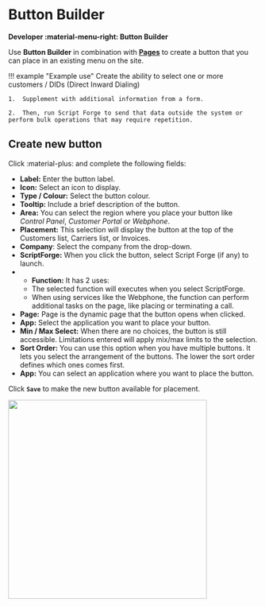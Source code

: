 # Button Builder

**Developer :material-menu-right: Button Builder**

Use **Button Builder** in combination with [**Pages**](https://docs.connexcs.com/developers/pages/introduction/) to create a button that you can place in an existing menu on the site.

!!! example "Example use"
    Create the ability to select one or more customers / DIDs (Direct Inward Dialing)

    1.  Supplement with additional information from a form.
    
    2.  Then, run Script Forge to send that data outside the system or perform bulk operations that may require repetition.

## Create new button

Click :material-plus: and complete the following fields:

+ **Label:** Enter the button label.
+ **Icon:** Select an icon to display.
+ **Type / Colour:** Select the button colour.
+ **Tooltip:** Include a brief description of the button.
+ **Area:** You can select the region where you place your button like *Control Panel*, *Customer Portal* or *Webphone*.
+ **Placement:** This selection will display the button at the top of the Customers list, Carriers list, or Invoices.
+ **Company**: Select the company from the drop-down.
+ **ScriptForge:** When you click the button, select Script Forge (if any) to launch.
+ + **Function:** It has 2 uses:
  + The selected function will executes when you select ScriptForge.
  + When using services like the Webphone, the function can perform additional tasks on the page, like placing or terminating a call.
+ **Page:** Page is the dynamic page that the button opens when clicked.
+ **App:** Select the application you want to place your button.
+ **Min / Max Select:** When there are no choices, the button is still accessible. Limitations entered will apply mix/max limits to the selection.
+ **Sort Order:** You can use this option when you have multiple buttons. It lets you select the arrangement of the buttons. The lower the sort order defines which ones comes first.
+ **App:** You can select an application where you want to place the button.

Click **`Save`** to make the new button available for placement.

<img src= "/developers/img/button1.png" width= "400">
